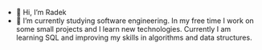 - 👋 Hi, I’m Radek
- 🌱 I’m currently studying software engineering. In my free time I work on some small projects and I learn new technologies. Currently I am learning SQL and improving my skills in algorithms and data structures.

<!---
Novrade/Novrade is a ✨ special ✨ repository because its `README.md` (this file) appears on your GitHub profile.
You can click the Preview link to take a look at your changes.
--->
